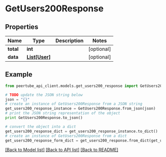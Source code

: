 # GetUsers200Response


## Properties
Name | Type | Description | Notes
------------ | ------------- | ------------- | -------------
**total** | **int** |  | [optional] 
**data** | [**List[User]**](User.md) |  | [optional] 

## Example

```python
from peertube_api_client.models.get_users200_response import GetUsers200Response

# TODO update the JSON string below
json = "{}"
# create an instance of GetUsers200Response from a JSON string
get_users200_response_instance = GetUsers200Response.from_json(json)
# print the JSON string representation of the object
print GetUsers200Response.to_json()

# convert the object into a dict
get_users200_response_dict = get_users200_response_instance.to_dict()
# create an instance of GetUsers200Response from a dict
get_users200_response_form_dict = get_users200_response.from_dict(get_users200_response_dict)
```
[[Back to Model list]](../README.md#documentation-for-models) [[Back to API list]](../README.md#documentation-for-api-endpoints) [[Back to README]](../README.md)


